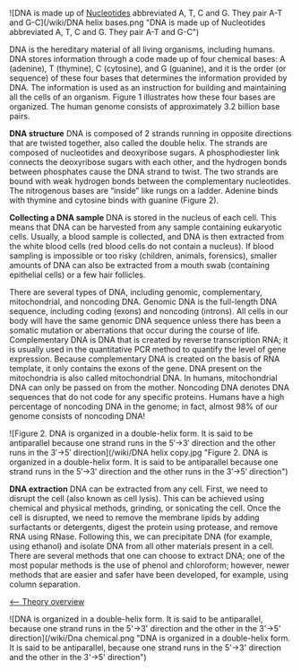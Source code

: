 ![DNA is made up of [Nucleotides](/wiki/Nucleotides "wikilink") abbreviated A, T, C and G. They pair A-T and G-C](/wiki/DNA helix bases.png "DNA is made up of Nucleotides abbreviated A, T, C and G. They pair A-T and G-C")

DNA is the hereditary material of all living organisms, including
humans. DNA stores information through a code made up of four chemical
bases: A (adenine), T (thymine), C (cytosine), and G (guanine), and it
is the order (or sequence) of these four bases that determines the
information provided by DNA. The information is used as an instruction
for building and maintaining all the cells of an organism. Figure 1
illustrates how these four bases are organized. The human genome
consists of approximately 3.2 billion base pairs.

**DNA structure** DNA is composed of 2 strands running in opposite
directions that are twisted together, also called the double helix. The
strands are composed of nucleotides and deoxyribose sugars. A
phosphodiester link connects the deoxyribose sugars with each other, and
the hydrogen bonds between phosphates cause the DNA strand to twist. The
two strands are bound with weak hydrogen bonds between the complementary
nucleotides. The nitrogenous bases are “inside” like rungs on a ladder.
Adenine binds with thymine and cytosine binds with guanine (Figure 2).

**Collecting a DNA sample** DNA is stored in the nucleus of each cell.
This means that DNA can be harvested from any sample containing
eukaryotic cells. Usually, a blood sample is collected, and DNA is then
extracted from the white blood cells (red blood cells do not contain a
nucleus). If blood sampling is impossible or too risky (children,
animals, forensics), smaller amounts of DNA can also be extracted from a
mouth swab (containing epithelial cells) or a few hair follicles.

There are several types of DNA, including genomic, complementary,
mitochondrial, and noncoding DNA. Genomic DNA is the full-length DNA
sequence, including coding (exons) and noncoding (introns). All cells in
our body will have the same genomic DNA sequence unless there has been a
somatic mutation or aberrations that occur during the course of life.
Complementary DNA is DNA that is created by reverse transcription RNA;
it is usually used in the quantitative PCR method to quantify the level
of gene expression. Because complementary DNA is created on the basis of
RNA template, it only contains the exons of the gene. DNA present on the
mitochondria is also called mitochondrial DNA. In humans, mitochondrial
DNA can only be passed on from the mother. Noncoding DNA denotes DNA
sequences that do not code for any specific proteins. Humans have a high
percentage of noncoding DNA in the genome; in fact, almost 98% of our
genome consists of noncoding DNA!

![Figure 2. DNA is organized in a double-helix form. It is said to be antiparallel because one strand runs in the 5′→3′ direction and the other runs in the 3′→5′ direction](/wiki/DNA helix copy.jpg "Figure 2. DNA is organized in a double-helix form. It is said to be antiparallel because one strand runs in the 5′→3′ direction and the other runs in the 3′→5′ direction")

**DNA extraction** DNA can be extracted from any cell. First, we need to
disrupt the cell (also known as cell lysis). This can be achieved using
chemical and physical methods, grinding, or sonicating the cell. Once
the cell is disrupted, we need to remove the membrane lipids by adding
surfactants or detergents, digest the protein using protease, and remove
RNA using RNase. Following this, we can precipitate DNA (for example,
using ethanol) and isolate DNA from all other materials present in a
cell. There are several methods that one can choose to extract DNA; one
of the most popular methods is the use of phenol and chloroform;
however, newer methods that are easier and safer have been developed,
for example, using column separation.

[\<-- Theory overview](/wiki/Animal_Genetics "wikilink")

![DNA is organized in a double-helix form. It is said to be antiparallel, because one strand runs in the 5'-\>3' direction and the other in the 3'-\>5' direction](/wiki/Dna chemical.png "DNA is organized in a double-helix form. It is said to be antiparallel, because one strand runs in the 5'->3' direction and the other in the 3'->5' direction")

